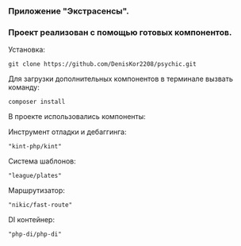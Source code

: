 ### Приложение "Экстрасенсы".
### Проект реализован с помощью готовых компонентов.

Установка:
```
git clone https://github.com/DenisKor2208/psychic.git
```
Для загрузки дополнительных компонентов в терминале вызвать команду:
```
composer install
```



В проекте использовались компоненты:

Инструмент отладки и дебаггинга:
```
"kint-php/kint"
```
Система шаблонов:
```
"league/plates"
```
Маршрутизатор:
```
"nikic/fast-route"
```
DI контейнер:
```
"php-di/php-di"
```
